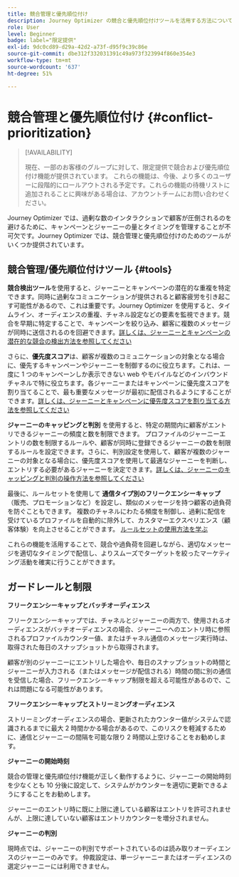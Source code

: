 ```yaml
---
title: 競合管理と優先順位付け
description: Journey Optimizer の競合と優先順位付けツールを活用する方法について説明します。
role: User
level: Beginner
badge: label="限定提供"
exl-id: 9dc0cd89-d29a-42d2-a73f-d95f9c39c86e
source-git-commit: dbe312f332031391c49a973f323994f860e354e3
workflow-type: tm+mt
source-wordcount: '637'
ht-degree: 51%

---
```


# 競合管理と優先順位付け {#conflict-prioritization}

>[!AVAILABILITY]
>
>現在、一部のお客様のグループに対して、限定提供で競合および優先順位付け機能が提供されています。 これらの機能は、今後、より多くのユーザーに段階的にロールアウトされる予定です。これらの機能の待機リストに追加されることに興味がある場合は、アカウントチームにお問い合わせください。

Journey Optimizer では、過剰な数のインタラクションで顧客が圧倒されるのを避けるために、キャンペーンとジャーニーの量とタイミングを管理することが不可欠です。Journey Optimizer では、競合管理と優先順位付けのためのツールがいくつか提供されています。

## 競合管理/優先順位付けツール {#tools}

**競合検出ツール**&#x200B;を使用すると、ジャーニーとキャンペーンの潜在的な重複を特定できます。同時に過剰なコミュニケーションが提供されると顧客疲労を引き起こす可能性があるので、これは重要です。Journey Optimizer を使用すると、タイムライン、オーディエンスの重複、チャネル設定などの要素を監視できます。競合を早期に特定することで、キャンペーンを絞り込み、顧客に複数のメッセージが同時に送信されるのを回避できます。[詳しくは、ジャーニーとキャンペーンの潜在的な競合の検出方法を参照してください](conflicts.md)

さらに、**優先度スコア**&#x200B;は、顧客が複数のコミュニケーションの対象となる場合に、優先するキャンペーンやジャーニーを制御するのに役立ちます。これは、一度に 1 つのキャンペーンしか表示できない web やモバイルなどのインバウンドチャネルで特に役立ちます。各ジャーニーまたはキャンペーンに優先度スコアを割り当てることで、最も重要なメッセージが最初に配信されるようにすることができます。[詳しくは、ジャーニーとキャンペーンに優先度スコアを割り当てる方法を参照してください](priority-scores.md)

**ジャーニーのキャッピングと判別** を使用すると、特定の期間内に顧客がエントリできるジャーニーの頻度と数を制限できます。 プロファイルのジャーニーエントリの数を制限するルールや、顧客が同時に登録できるジャーニーの数を制限するルールを設定できます。さらに、判別設定を使用して、顧客が複数のジャーニーの対象となる場合に、優先度スコアを使用して最適なジャーニーを判断し、エントリする必要があるジャーニーを決定できます。[詳しくは、ジャーニーのキャッピングと判別の操作方法を参照してください](journey-capping.md)

最後に、ルールセットを使用して **通信タイプ別のフリークエンシーキャップ** （販売、プロモーションなど）を設定し、類似のメッセージを持つ顧客の過負荷を防ぐこともできます。 複数のチャネルにわたる頻度を制御し、過剰に配信を受けているプロファイルを自動的に除外して、カスタマーエクスペリエンス（顧客体験）を向上させることができます。 [ルールセットの使用方法を学ぶ](../configuration/rule-sets.md)</li></ul>

これらの機能を活用することで、競合や過負荷を回避しながら、適切なメッセージを適切なタイミングで配信し、よりスムーズでターゲットを絞ったマーケティング活動を確実に行うことができます。

## ガードレールと制限

**フリークエンシーキャップとバッチオーディエンス**

フリークエンシーキャップでは、チャネルとジャーニーの両方で、使用されるオーディエンスがバッチオーディエンスの場合、ジャーニーへのエントリ時に参照されるプロファイルカウンター値、またはチャネル通信のメッセージ実行時は、取得された毎日のスナップショットから取得されます。

顧客が別のジャーニーにエントリした場合や、毎日のスナップショットの時間とジャーニーが入力される（またはメッセージが配信される）時間の間に別の通信を受信した場合、フリークエンシーキャップ制限を超える可能性があるので、これは問題になる可能性があります。

**フリークエンシーキャップとストリーミングオーディエンス**

ストリーミングオーディエンスの場合、更新されたカウンター値がシステムで認識されるまでに最大 2 時間かかる場合があるので、このリスクを軽減するために、通信とジャーニーの間隔を可能な限り 2 時間以上空けることをお勧めします。

**ジャーニーの開始時刻**

競合の管理と優先順位付け機能が正しく動作するように、ジャーニーの開始時刻を少なくとも 10 分後に設定して、システムがカウンターを適切に更新できるようにすることをお勧めします。

ジャーニーのエントリ時に既に上限に達している顧客はエントリを許可されませんが、上限に達していない顧客はエントリカウンターを増分されません。

**ジャーニーの判別**

現時点では、ジャーニーの判別でサポートされているのは読み取りオーディエンスのジャーニーのみです。 仲裁設定は、単一ジャーニーまたはオーディエンスの選定ジャーニーには利用できません。
